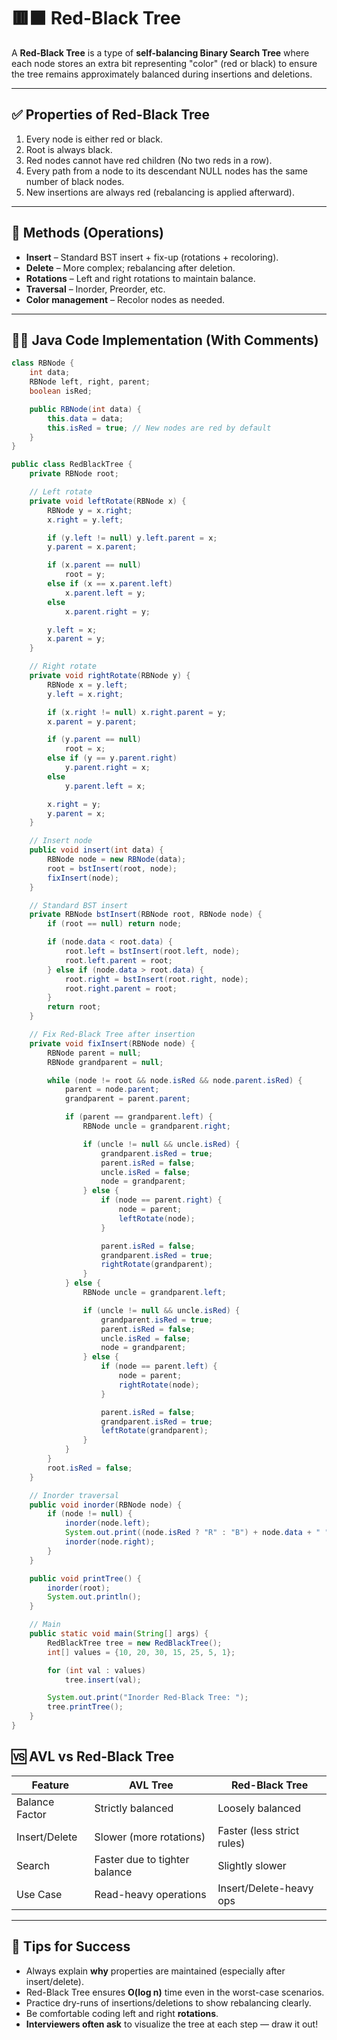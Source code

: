# 🟥⬛ Red-Black Tree

A **Red-Black Tree** is a type of **self-balancing Binary Search Tree** where each node stores an extra bit representing "color" (red or black) to ensure the tree remains approximately balanced during insertions and deletions.

---

## ✅ Properties of Red-Black Tree

1. Every node is either red or black.
2. Root is always black.
3. Red nodes cannot have red children (No two reds in a row).
4. Every path from a node to its descendant NULL nodes has the same number of black nodes.
5. New insertions are always red (rebalancing is applied afterward).

---

## 🔧 Methods (Operations)

- **Insert** – Standard BST insert + fix-up (rotations + recoloring).
- **Delete** – More complex; rebalancing after deletion.
- **Rotations** – Left and right rotations to maintain balance.
- **Traversal** – Inorder, Preorder, etc.
- **Color management** – Recolor nodes as needed.

---

## 🧑‍💻 Java Code Implementation (With Comments)

```java
class RBNode {
    int data;
    RBNode left, right, parent;
    boolean isRed;

    public RBNode(int data) {
        this.data = data;
        this.isRed = true; // New nodes are red by default
    }
}

public class RedBlackTree {
    private RBNode root;

    // Left rotate
    private void leftRotate(RBNode x) {
        RBNode y = x.right;
        x.right = y.left;

        if (y.left != null) y.left.parent = x;
        y.parent = x.parent;

        if (x.parent == null)
            root = y;
        else if (x == x.parent.left)
            x.parent.left = y;
        else
            x.parent.right = y;

        y.left = x;
        x.parent = y;
    }

    // Right rotate
    private void rightRotate(RBNode y) {
        RBNode x = y.left;
        y.left = x.right;

        if (x.right != null) x.right.parent = y;
        x.parent = y.parent;

        if (y.parent == null)
            root = x;
        else if (y == y.parent.right)
            y.parent.right = x;
        else
            y.parent.left = x;

        x.right = y;
        y.parent = x;
    }

    // Insert node
    public void insert(int data) {
        RBNode node = new RBNode(data);
        root = bstInsert(root, node);
        fixInsert(node);
    }

    // Standard BST insert
    private RBNode bstInsert(RBNode root, RBNode node) {
        if (root == null) return node;

        if (node.data < root.data) {
            root.left = bstInsert(root.left, node);
            root.left.parent = root;
        } else if (node.data > root.data) {
            root.right = bstInsert(root.right, node);
            root.right.parent = root;
        }
        return root;
    }

    // Fix Red-Black Tree after insertion
    private void fixInsert(RBNode node) {
        RBNode parent = null;
        RBNode grandparent = null;

        while (node != root && node.isRed && node.parent.isRed) {
            parent = node.parent;
            grandparent = parent.parent;

            if (parent == grandparent.left) {
                RBNode uncle = grandparent.right;

                if (uncle != null && uncle.isRed) {
                    grandparent.isRed = true;
                    parent.isRed = false;
                    uncle.isRed = false;
                    node = grandparent;
                } else {
                    if (node == parent.right) {
                        node = parent;
                        leftRotate(node);
                    }

                    parent.isRed = false;
                    grandparent.isRed = true;
                    rightRotate(grandparent);
                }
            } else {
                RBNode uncle = grandparent.left;

                if (uncle != null && uncle.isRed) {
                    grandparent.isRed = true;
                    parent.isRed = false;
                    uncle.isRed = false;
                    node = grandparent;
                } else {
                    if (node == parent.left) {
                        node = parent;
                        rightRotate(node);
                    }

                    parent.isRed = false;
                    grandparent.isRed = true;
                    leftRotate(grandparent);
                }
            }
        }
        root.isRed = false;
    }

    // Inorder traversal
    public void inorder(RBNode node) {
        if (node != null) {
            inorder(node.left);
            System.out.print((node.isRed ? "R" : "B") + node.data + " ");
            inorder(node.right);
        }
    }

    public void printTree() {
        inorder(root);
        System.out.println();
    }

    // Main
    public static void main(String[] args) {
        RedBlackTree tree = new RedBlackTree();
        int[] values = {10, 20, 30, 15, 25, 5, 1};

        for (int val : values)
            tree.insert(val);

        System.out.print("Inorder Red-Black Tree: ");
        tree.printTree();
    }
}
```
## 🆚 AVL vs Red-Black Tree

| Feature         | AVL Tree                    | Red-Black Tree              |
|------------------|-----------------------------|-----------------------------|
| Balance Factor   | Strictly balanced            | Loosely balanced            |
| Insert/Delete    | Slower (more rotations)      | Faster (less strict rules)  |
| Search           | Faster due to tighter balance| Slightly slower             |
| Use Case         | Read-heavy operations        | Insert/Delete-heavy ops     |

---

## 🚀 Tips for Success

- Always explain **why** properties are maintained (especially after insert/delete).
- Red-Black Tree ensures **O(log n)** time even in the worst-case scenarios.
- Practice dry-runs of insertions/deletions to show rebalancing clearly.
- Be comfortable coding left and right **rotations**.
- **Interviewers often ask** to visualize the tree at each step — draw it out!
